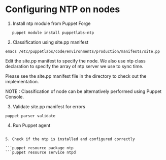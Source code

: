 # Configuring NTP on nodes

1. Install ntp module from Puppet Forge

```   puppet module install puppetlabs-ntp```

2. Classification using site.pp manifest 

```emacs /etc/puppetlabs/code/environments/production/manifests/site.pp```

   Edit the site.pp manifest to specify the node. We also use ntp class declaration to specify the array of ntp server we use to sync time.

   Please see the site.pp manifest file in the directory to check out the implementation.

   NOTE : Classification of node can be alternatively performed using Puppet Console.

3. Validate site.pp manifest for errors

```puppet parser validate ```

4. Run Puppet agent

```puppet agent -t

5. Check if the ntp is installed and configured correctly

```puppet resource package ntp
```puppet resource service ntpd

